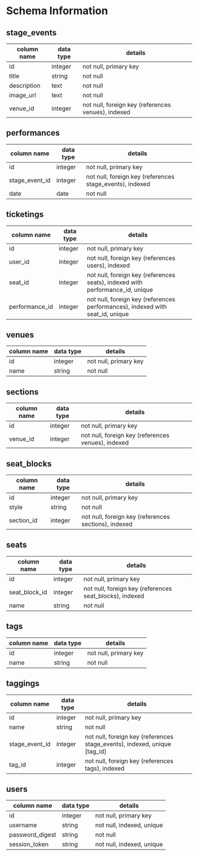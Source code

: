 # Schema Information

## stage_events
column name | data type | details
------------|-----------|-----------------------
id          | integer   | not null, primary key
title       | string    | not null
description | text      | not null
image_url   | text      | not null
venue_id    | integer   | not null, foreign key (references venues), indexed

## performances
column name    | data type | details
---------------|-----------|-----------------------
id             | integer   | not null, primary key
stage_event_id | integer   | not null, foreign key (references stage_events), indexed
date           | date      | not null

## ticketings
column name       | data type | details
------------------|-----------|-----------------------
id                | integer   | not null, primary key
user_id           | integer   | not null, foreign key (references users), indexed
seat_id           | integer   | not null, foreign key (references seats), indexed with performance_id, unique
performance_id    | integer   | not null, foreign key (references performances), indexed with seat_id, unique

## venues
column name | data type | details
------------|-----------|-----------------------
id          | integer   | not null, primary key
name        | string    | not null

## sections
column name | data type | details
------------|-----------|-----------------------
id          | integer   | not null, primary key
venue_id    | integer   | not null, foreign key (references venues), indexed

## seat_blocks
column name | data type | details
------------|-----------|-----------------------
id          | integer   | not null, primary key
style       | string    | not null
section_id  | integer   | not null, foreign key (references sections), indexed

## seats
column name   | data type | details
--------------|-----------|-----------------------
id            | integer   | not null, primary key
seat_block_id | integer   | not null, foreign key (references seat_blocks), indexed
name          | string    | not null

## tags
column name | data type | details
------------|-----------|-----------------------
id          | integer   | not null, primary key
name        | string    | not null

## taggings
column name    | data type | details
---------------|-----------|-----------------------
id             | integer   | not null, primary key
name           | string    | not null
stage_event_id | integer   | not null, foreign key (references stage_events), indexed, unique [tag_id]
tag_id         | integer   | not null, foreign key (references tags), indexed

## users
column name     | data type | details
----------------|-----------|-----------------------
id              | integer   | not null, primary key
username        | string    | not null, indexed, unique
password_digest | string    | not null
session_token   | string    | not null, indexed, unique
